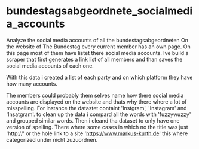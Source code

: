 # bundestagsabgeordnete_socialmedia_accounts
Analyze the social media accounts of all the bundestagsabgeordneten
On the website of The Bundestag every current member has an own page. On this page most of them have listet there social media accounts. Ive build a scraper that first generates a link list of all members and than saves the social media accounts of each one.

With this data i created a list of each party and on which platform they have how many accounts.

The members could probably  them selves name how there social media accounts are displayed on the website and thats why there where a lot of misspelling. For instance  the datastet containt 'Instgram', 'Instagram' and 'Insatgram'.
to clean up the data i compard all the words with 'fuzzywuzzy' and grouped similar words. Then i cleand tha dataset to only have one version of spelling. There where some cases in which no the title was just 'http://' or the hole link to a site 'https://www.markus-kurth.de' this where categorized under nicht zuzuordnen. 

